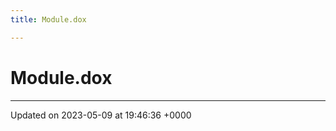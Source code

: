 ```yaml
---
title: Module.dox

---
```


# Module.dox








-------------------------------

Updated on 2023-05-09 at 19:46:36 +0000
